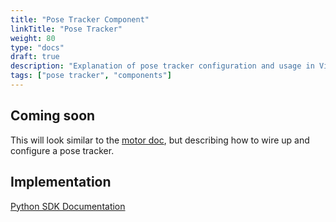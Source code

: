 ```yaml
---
title: "Pose Tracker Component"
linkTitle: "Pose Tracker"
weight: 80
type: "docs"
draft: true
description: "Explanation of pose tracker configuration and usage in Viam."
tags: ["pose tracker", "components"]
---
```

## Coming soon

This will look similar to the [motor doc](../motor/), but describing how to wire up and configure a pose tracker.

## Implementation

[Python SDK Documentation](https://python.viam.dev/autoapi/viam/components/pose_tracker/index.html)
